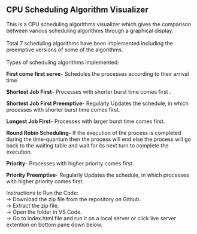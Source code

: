 <h2> CPU Scheduling Algorithm Visualizer</h2>
This is a CPU scheduling algorithms visualizer which gives the comparison between various scheduling algorithms through a graphical display.<br><br>
Total 7 scheduling algorithms have been implemented including the preemptive versions of some of the algorithms.<br><br>
Types of scheduling algorithms implemented:  

<b>First come first serve</b>- Schedules the processes according to their arrival time.

<b>Shortest Job First</b>- Processes with shorter burst time comes first .

<b>Shortest Job First Preemptive</b>- Regularly Updates the schedule, in which processes with shorter burst time comes first.

<b>Longest Job First</b>- Processes with larger burst time comes first.

<b>Round Robin Scheduling</b>- If the execution of the process is completed during the time-quantum then the process will end else the process will go back to the waiting table and wait for its next turn to complete the execution.

<b>Priority</b>- Processes with higher priority comes first. 

<b>Priority Preemptive</b>- Regularly Updates the schedule, in which processes with higher priority comes first.

Instructions to Run the Code:<br>
-> Download the zip file from the repository on Github.<br>
-> Extract the zip file.<br>
-> Open the folder in VS Code.<br>
-> Go to index.html file and run it on a local server or click live server extention on bottom pane down below.<br>
